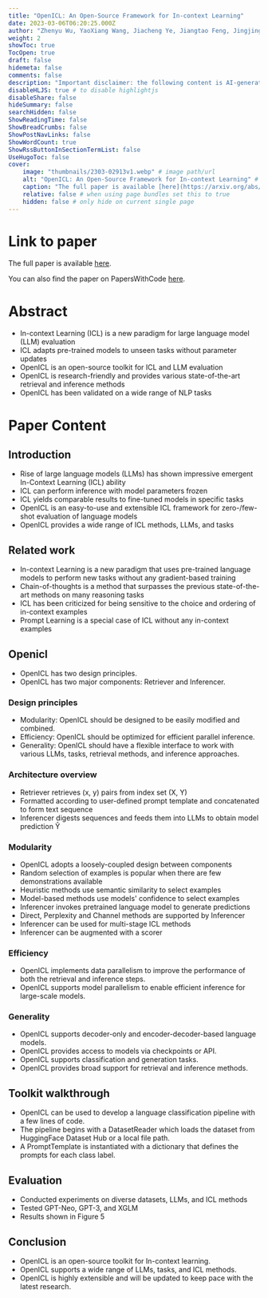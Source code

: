 ```yaml
---
title: "OpenICL: An Open-Source Framework for In-context Learning"
date: 2023-03-06T06:20:25.000Z
author: "Zhenyu Wu, YaoXiang Wang, Jiacheng Ye, Jiangtao Feng, Jingjing Xu and 2 others"
weight: 2
showToc: true
TocOpen: true
draft: false
hidemeta: false
comments: false
description: "Important disclaimer: the following content is AI-generated, please make sure to fact check the presented information by reading the full paper."
disableHLJS: true # to disable highlightjs
disableShare: false
hideSummary: false
searchHidden: false
ShowReadingTime: false
ShowBreadCrumbs: false
ShowPostNavLinks: false
ShowWordCount: true
ShowRssButtonInSectionTermList: false
UseHugoToc: false
cover:
    image: "thumbnails/2303-02913v1.webp" # image path/url
    alt: "OpenICL: An Open-Source Framework for In-context Learning" # alt text
    caption: "The full paper is available [here](https://arxiv.org/abs/2303.02913)." # display caption under cover
    relative: false # when using page bundles set this to true
    hidden: false # only hide on current single page
---
```


# Link to paper
The full paper is available [here](https://arxiv.org/abs/2303.02913).

You can also find the paper on PapersWithCode [here](https://paperswithcode.com/paper/openicl-an-open-source-framework-for-in).

# Abstract
- In-context Learning (ICL) is a new paradigm for large language model (LLM) evaluation
- ICL adapts pre-trained models to unseen tasks without parameter updates
- OpenICL is an open-source toolkit for ICL and LLM evaluation
- OpenICL is research-friendly and provides various state-of-the-art retrieval and inference methods
- OpenICL has been validated on a wide range of NLP tasks

# Paper Content

## Introduction
- Rise of large language models (LLMs) has shown impressive emergent In-Context Learning (ICL) ability
- ICL can perform inference with model parameters frozen
- ICL yields comparable results to fine-tuned models in specific tasks
- OpenICL is an easy-to-use and extensible ICL framework for zero-/few-shot evaluation of language models
- OpenICL provides a wide range of ICL methods, LLMs, and tasks

## Related work
- In-context Learning is a new paradigm that uses pre-trained language models to perform new tasks without any gradient-based training
- Chain-of-thoughts is a method that surpasses the previous state-of-the-art methods on many reasoning tasks
- ICL has been criticized for being sensitive to the choice and ordering of in-context examples
- Prompt Learning is a special case of ICL without any in-context examples

## Openicl
- OpenICL has two design principles.
- OpenICL has two major components: Retriever and Inferencer.

### Design principles
- Modularity: OpenICL should be designed to be easily modified and combined.
- Efficiency: OpenICL should be optimized for efficient parallel inference.
- Generality: OpenICL should have a flexible interface to work with various LLMs, tasks, retrieval methods, and inference approaches.

### Architecture overview
- Retriever retrieves (x, y) pairs from index set (X, Y)
- Formatted according to user-defined prompt template and concatenated to form text sequence
- Inferencer digests sequences and feeds them into LLMs to obtain model prediction Ŷ

### Modularity
- OpenICL adopts a loosely-coupled design between components
- Random selection of examples is popular when there are few demonstrations available
- Heuristic methods use semantic similarity to select examples
- Model-based methods use models' confidence to select examples
- Inferencer invokes pretrained language model to generate predictions
- Direct, Perplexity and Channel methods are supported by Inferencer
- Inferencer can be used for multi-stage ICL methods
- Inferencer can be augmented with a scorer

### Efficiency
- OpenICL implements data parallelism to improve the performance of both the retrieval and inference steps.
- OpenICL supports model parallelism to enable efficient inference for large-scale models.

### Generality
- OpenICL supports decoder-only and encoder-decoder-based language models.
- OpenICL provides access to models via checkpoints or API.
- OpenICL supports classification and generation tasks.
- OpenICL provides broad support for retrieval and inference methods.

## Toolkit walkthrough
- OpenICL can be used to develop a language classification pipeline with a few lines of code.
- The pipeline begins with a DatasetReader which loads the dataset from HuggingFace Dataset Hub or a local file path.
- A PromptTemplate is instantiated with a dictionary that defines the prompts for each class label.

## Evaluation
- Conducted experiments on diverse datasets, LLMs, and ICL methods
- Tested GPT-Neo, GPT-3, and XGLM
- Results shown in Figure 5

## Conclusion
- OpenICL is an open-source toolkit for In-context learning.
- OpenICL supports a wide range of LLMs, tasks, and ICL methods.
- OpenICL is highly extensible and will be updated to keep pace with the latest research.
